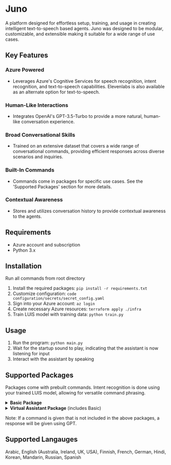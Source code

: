 # Juno 
A platform designed for effortless setup, training, and usage in creating intelligent text-to-speech based agents. Juno was designed to be modular, customizable, and extensible making it suitable for a wide range of use cases.

## Key Features 
### Azure Powered 

- Leverages Azure's Cognitive Services for speech recognition, intent recognition, and text-to-speech capabilities. Elevenlabs is also available as an alternate option for text-to-speech.

### Human-Like Interactions 

- Integrates OpenAI's GPT-3.5-Turbo to provide a more natural, human-like conversation experience.

### Broad Conversational Skills 

- Trained on an extensive dataset that covers a wide range of conversational commands, providing efficient responses across diverse scenarios and inquiries.

### Built-In Commands 

- Commands come in packages for specific use cases. See the 'Supported Packages' section for more details.

### Contextual Awareness 

- Stores and utilizes conversation history to provide contextual awareness to the agents.

## Requirements
- Azure account and subscription
- Python 3.x

## Installation
Run all commands from root directory
1. Install the required packages: `pip install -r requirements.txt`
2. Customize configuration: `code configuration/secrets/secret_config.yaml` 
3. Sign into your Azure account: `az login`
4. Create necessary Azure resources: `terraform apply ./infra`
6. Train LUIS model with training data: `python train.py`

## Usage
1. Run the program: `python main.py`
2. Wait for the startup sound to play, indicating that the assistant is now listening for input
3. Interact with the assistant by speaking

## Supported Packages
Packages come with prebuilt commands.
Intent recognition is done using your trained LUIS model, allowing for versatile command phrasing.

<details>
<summary><b>Basic Package</b></summary>

#### Control Behavior
| Command | Response |
| ------- | -------- |
| Mute | Mutes the agent's responses |
| Unmute | Unmutes the agent's responses |
| Pause | Pauses all of the agent's functionalities |
| Exit | Terminates the program |
#### Personalization
| Command | Response |
| ------- | -------- |
| Change language to {language} | Changes the language of the agent to {language} |
| Change gender to {gender} | Changes the gender of the agent to {gender} |
| Change role to {role} | Changes the role of the agent to {role} |
| Change voice | Changes the agent's voice |

</details>

<details>
<summary><b>Virtual Assistant Package</b> (includes Basic)</summary>

#### Weather Retrieval
| Command | Response |
| ------- | -------- |
| What is the weather in {location} | Provides the current temperature in {location} |
#### Speech Translation
| Command | Response |
| ------- | -------- |
| Translate {speech} into {language} | Translates {speech} into {language} |
#### Control Lights
| Command | Response |
| ------- | -------- |
| Turn lights {off/on} | Turns the lights {off/on} |
| Change light color to {color} | Changes the light color to {color} |
#### Control Music 
| Command | Response |
| ------- | -------- |
| Play {song} | Plays {song} |
| Pause song | Pauses song |
| Play next song | Plays next song |
| Lower volume | Lowers volume of song playing by 10% |
| Raise volume | Raises volume of song playing by 10% |
#### Set Alarm
| Command | Response |
| ------- | -------- |
| Set an alarm for {day and time} | Sets an alarm for {day and time} |
#### Set Reminder
| Command | Response |
| ------- | -------- |
| Set a reminder for {day and time} to do {reminder} | Sets a reminder for {day and time} to do {reminder} |
#### Set Timer
| Command | Response |
| ------- | -------- |
| Set a timer for {time} {metric} | Sets a timer for {time} {metric} |
#### News Retrieval 
| Command | Response |
| ------- | -------- |
| Give me the news | A summary of the current top news stories (summarized using GPT) |
#### Web Browsing
| Command | Response |
| ------- | -------- |
| Open {website} | Opens the specified {website} |
| Search {speech} | Conducts a Google search for {speech} |
| Search youtube for {speech} | Conducts a YouTube search for {speech} |

</details>

Note: If a command is given that is not included in the above packages, a response will be given using GPT.
   
 ## Supported Langauges
 Arabic, English (Australia, Ireland, UK, USA), Finnish, French, German, Hindi, Korean, Mandarin, Russian, Spanish
